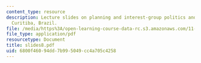 ```yaml
---
content_type: resource
description: Lecture slides on planning and interest-group politics and the case of
  Curitiba, Brazil.
file: /media/https%3A/open-learning-course-data-rc.s3.amazonaws.com/11-201-gateway-planning-action-fall-2007/6800f46094dd7b995049cc4a705c4258_slides8.pdf
file_type: application/pdf
resourcetype: Document
title: slides8.pdf
uid: 6800f460-94dd-7b99-5049-cc4a705c4258
---
```

